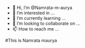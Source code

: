 - 👋 Hi, I’m @Namrata-m-aurya
- 👀 I’m interested in ...
- 🌱 I’m currently learning ...
- 💞️ I’m looking to collaborate on ...
- 📫 How to reach me ...

<!---
Namrata-m-aurya/Namrata-m-aurya is a ✨ special ✨ repository because its `README.md` (this file) appears on your GitHub profile.
You can click the Preview link to take a look at your changes.
--->
#This is Namrata maurya
